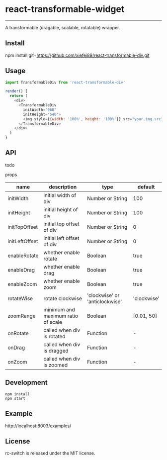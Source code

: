 # react-transformable-widget
---
A transformable (dragable, scalable, rotatable) wrapper.

## Install
npm install git+https://github.com/xiefei89/react-transformable-div.git

## Usage
```js
import TransformableDiv from 'react-transformable-div'

render() {
  return (
    <div>
      <TransformableDiv
        initWidth="960"
        initHeight="540">
        <img style={{width: '100%', height: '100%'}} src="your.img.src"/>
      </TransformableDiv>
    </div>
  )
}
```

## API
todo

props

| name     | description    | type     | default      |
|----------|----------------|----------|--------------|
| initWidth | initial width of div | Number or String | 100 |
| initHeight | initial height of div | Number or String | 100 |
| initTopOffset | initial top offset of div | Number or String | 0 |
| initLeftOffset | initial left offset of div | Number or String | 0 |
| enableRotate| whether enable rotate | Boolean | true |
| enableDrag| whether enable drag | Boolean | true |
| enableZoom| whether enable zoom | Boolean | true |
| rotateWise | rotate clockwise | 'clockwise' or 'anticlockwise' | 'clockwise' |
| zoomRange| minimum and maximum ratio of scale | Boolean | [0.01, 50] |
| onRotate| called when div is rotated | Function | - |
| onDrag| called when div is dragged | Function | - |
| onZoom| called when div is zoomed | Function | - |

## Development

```
npm install
npm start
```

## Example

http://localhost:8003/examples/

## License

rc-switch is released under the MIT license.

